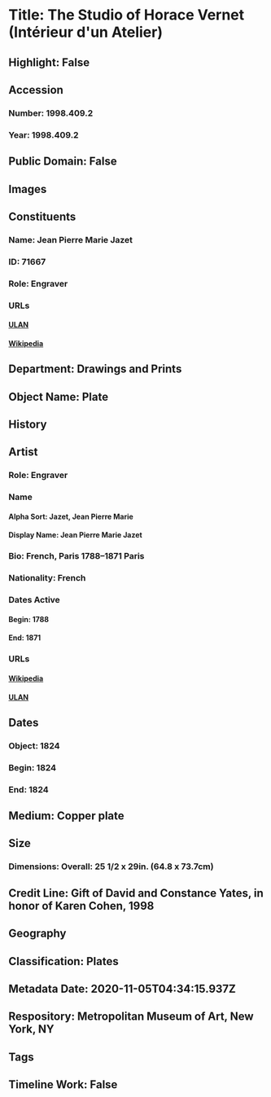 # Title: The Studio of Horace Vernet (Intérieur d'un Atelier)
## Highlight: False
## Accession
### Number: 1998.409.2
### Year: 1998.409.2
## Public Domain: False
## Images
## Constituents
### Name: Jean Pierre Marie Jazet
### ID: 71667
### Role: Engraver
### URLs
#### [ULAN](http://vocab.getty.edu/page/ulan/500028710)
#### [Wikipedia](https://www.wikidata.org/wiki/Q19961560)
## Department: Drawings and Prints
## Object Name: Plate
## History
## Artist
### Role: Engraver
### Name
#### Alpha Sort: Jazet, Jean Pierre Marie
#### Display Name: Jean Pierre Marie Jazet
### Bio: French, Paris 1788–1871 Paris
### Nationality: French
### Dates Active
#### Begin: 1788
#### End: 1871
### URLs
#### [Wikipedia](https://www.wikidata.org/wiki/Q19961560)
#### [ULAN](http://vocab.getty.edu/page/ulan/500028710)
## Dates
### Object: 1824
### Begin: 1824
### End: 1824
## Medium: Copper plate
## Size
### Dimensions: Overall: 25 1/2 x 29in. (64.8 x 73.7cm)
## Credit Line: Gift of David and Constance Yates, in honor of Karen Cohen, 1998
## Geography
## Classification: Plates
## Metadata Date: 2020-11-05T04:34:15.937Z
## Respository: Metropolitan Museum of Art, New York, NY
## Tags
## Timeline Work: False